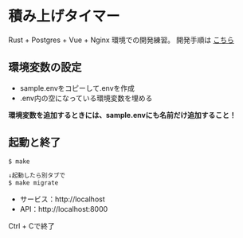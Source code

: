 # 積み上げタイマー

Rust + Postgres + Vue + Nginx 環境での開発練習。
開発手順は [こちら](https://scrapbox.io/programming-technology/docker-compose%E3%81%A7Vue%E3%83%95%E3%83%AD%E3%83%B3%E3%83%88%EF%BC%8BRust%E3%83%90%E3%83%83%E3%82%AF%EF%BC%8BPostgreSQL)

## 環境変数の設定
- sample.envをコピーして.envを作成
- .env内の空になっている環境変数を埋める

**環境変数を追加するときには、sample.envにも名前だけ追加すること！**

## 起動と終了
``` bash
$ make

↓起動したら別タブで
$ make migrate
```
- サービス：http://localhost
- API：http://localhost:8000

Ctrl + Cで終了
